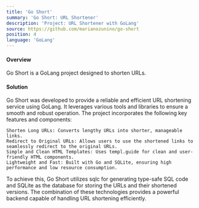 ```yaml
---
title: 'Go Short'
summary: 'Go Short: URL Shortener'
description: 'Project: URL Shortener with GoLang'
source: https://github.com/marianozunino/go-short
position: 4
language: 'GoLang'
---
```


#### Overview

Go Short is a GoLang project designed to shorten URLs.

#### Solution

Go Short was developed to provide a reliable and efficient URL shortening service using GoLang.
It leverages various tools and libraries to ensure a smooth and robust operation.
The project incorporates the following key features and components:

    Shorten Long URLs: Converts lengthy URLs into shorter, manageable links.
    Redirect to Original URLs: Allows users to use the shortened links to seamlessly redirect to the original URLs.
    Simple and Clean HTML Templates: Uses templ.guide for clean and user-friendly HTML components.
    Lightweight and Fast: Built with Go and SQLite, ensuring high performance and low resource consumption.

To achieve this, Go Short utilizes sqlc for generating type-safe SQL code and SQLite as the database for storing the URLs and their shortened versions. The combination of these technologies provides a powerful backend capable of handling URL shortening efficiently.
